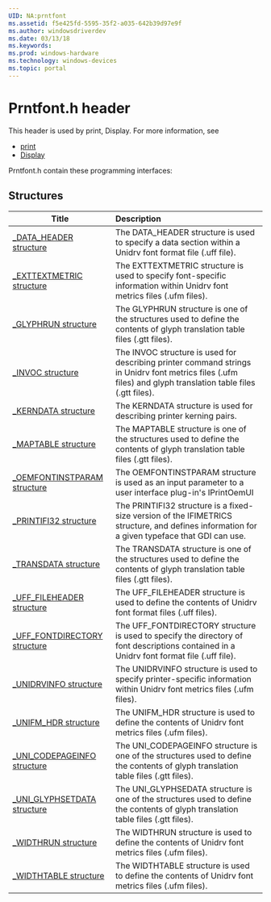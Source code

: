 ```yaml
---
UID: NA:prntfont
ms.assetid: f5e425fd-5595-35f2-a035-642b39d97e9f
ms.author: windowsdriverdev
ms.date: 03/13/18
ms.keywords: 
ms.prod: windows-hardware
ms.technology: windows-devices
ms.topic: portal
---
```


# Prntfont.h header



This header is used by print, Display. For more information, see
- [print](../_print/index.md)
- [Display](../_display/index.md)

Prntfont.h contain these programming interfaces:


## Structures

| Title   | Description   |
| ---- |:---- |
| [_DATA_HEADER structure](ns-prntfont-_data_header.md) | The DATA_HEADER structure is used to specify a data section within a Unidrv font format file (.uff file). |
| [_EXTTEXTMETRIC structure](ns-prntfont-_exttextmetric.md) | The EXTTEXTMETRIC structure is used to specify font-specific information within Unidrv font metrics files (.ufm files). |
| [_GLYPHRUN structure](ns-prntfont-_glyphrun.md) | The GLYPHRUN structure is one of the structures used to define the contents of glyph translation table files (.gtt files). |
| [_INVOC structure](ns-prntfont-_invoc.md) | The INVOC structure is used for describing printer command strings in Unidrv font metrics files (.ufm files) and glyph translation table files (.gtt files). |
| [_KERNDATA structure](ns-prntfont-_kerndata.md) | The KERNDATA structure is used for describing printer kerning pairs. |
| [_MAPTABLE structure](ns-prntfont-_maptable.md) | The MAPTABLE structure is one of the structures used to define the contents of glyph translation table files (.gtt files). |
| [_OEMFONTINSTPARAM structure](ns-prntfont-_oemfontinstparam.md) | The OEMFONTINSTPARAM structure is used as an input parameter to a user interface plug-in's IPrintOemUI |
| [_PRINTIFI32 structure](ns-prntfont-_printifi32.md) | The PRINTIFI32 structure is a fixed-size version of the IFIMETRICS structure, and defines information for a given typeface that GDI can use. |
| [_TRANSDATA structure](ns-prntfont-_transdata.md) | The TRANSDATA structure is one of the structures used to define the contents of glyph translation table files (.gtt files). |
| [_UFF_FILEHEADER structure](ns-prntfont-_uff_fileheader.md) | The UFF_FILEHEADER structure is used to define the contents of Unidrv font format files (.uff files). |
| [_UFF_FONTDIRECTORY structure](ns-prntfont-_uff_fontdirectory.md) | The UFF_FONTDIRECTORY structure is used to specify the directory of font descriptions contained in a Unidrv font format file (.uff file). |
| [_UNIDRVINFO structure](ns-prntfont-_unidrvinfo.md) | The UNIDRVINFO structure is used to specify printer-specific information within Unidrv font metrics files (.ufm files). |
| [_UNIFM_HDR structure](ns-prntfont-_unifm_hdr.md) | The UNIFM_HDR structure is used to define the contents of Unidrv font metrics files (.ufm files). |
| [_UNI_CODEPAGEINFO structure](ns-prntfont-_uni_codepageinfo.md) | The UNI_CODEPAGEINFO structure is one of the structures used to define the contents of glyph translation table files (.gtt files). |
| [_UNI_GLYPHSETDATA structure](ns-prntfont-_uni_glyphsetdata.md) | The UNI_GLYPHSEDATA structure is one of the structures used to define the contents of glyph translation table files (.gtt files). |
| [_WIDTHRUN structure](ns-prntfont-_widthrun.md) | The WIDTHRUN structure is used to define the contents of Unidrv font metrics files (.ufm files). |
| [_WIDTHTABLE structure](ns-prntfont-_widthtable.md) | The WIDTHTABLE structure is used to define the contents of Unidrv font metrics files (.ufm files). |
